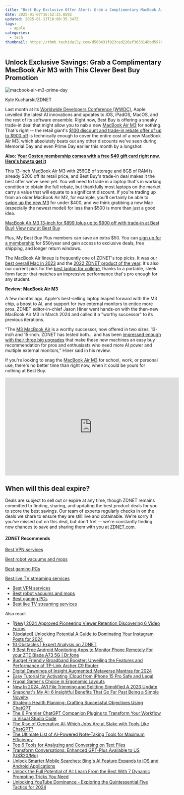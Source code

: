 ```yaml
---
title: "Best Buy Exclusive Offer Alert: Grab a Complimentary MacBook Air M3 for Less Than You Think - Find Out How on ZDNet!"
date: 2025-01-07T16:52:25.859Z
updated: 2025-01-13T16:00:35.347Z
tags:
  - apple
categories:
  - tech
thumbnail: https://thmb.techidaily.com/d560431f923ced226ef363014bbd59707b7820d52db2ee85035878ab4d903ee2.jpg
---
```


## Unlock Exclusive Savings: Grab a Complimentary MacBook Air M3 with This Clever Best Buy Promotion

![macbook-air-m3-prime-day](https://www.zdnet.com/a/img/resize/f6faf5d70ef41a45b42fcf43522822002004fdc6/2024/07/17/7bb10eca-d59b-41eb-914e-05c641698215/macbook-air-m3-prime-day.jpg?auto=webp&width=1280)

Kyle Kucharski/ZDNET

Last month at its [Worldwide Developers Conference (WWDC)](https://www.zdnet.com/article/every-new-feature-apple-unveiled-for-iphone-ipad-mac-and-more-this-fall-including-ai/), Apple unveiled the latest AI innovations and updates to iOS, iPadOS, MacOS, and the rest of its software ensemble. Right now, Best Buy is offering a sneaky trade-in deal that might allow you to nab a new [MacBook Air M3](https://shop-links.co/link/?url=https%3A%2F%2Fwww.bestbuy.com%2Fsite%2Fapple-macbook-air-13-inch-laptop-m3-chip-8gb-memory-256gb-ssd-midnight%2F6565837.p%3F&publisher_slug=itechdaily19598&exclusive=1) for nothing. That's right -- the retail giant's [$100 discount and trade-in rebate offer of up to $900 off](https://shop-links.co/link/?url=https%3A%2F%2Fwww.bestbuy.com%2Fsite%2Fapple-macbook-air-13-inch-laptop-m3-chip-8gb-memory-256gb-ssd-midnight%2F6565837.p%3F&publisher_slug=itechdaily19598&exclusive=1) is technically enough to cover the entire cost of a new MacBook Air M3, which absolutely beats out any other discounts we've seen during Memorial Day and even Prime Day earlier this month by a longshot. 

**Also:** [**Your Costco membership comes with a free $40 gift card right now. Here's how to get it**](https://www.zdnet.com/home-and-office/your-costco-membership-comes-with-a-free-40-gift-card-right-now-heres-how-to-get-it/)

This [13-inch MacBook Air M3](https://www.zdnet.com/article/m3-macbook-air-review/) with 256GB of storage and 8GB of RAM is already $200 off its retail price, and Best Buy's trade-in deal makes it the best offer we've seen yet. You will need to trade in a laptop that's in working condition to obtain the full rebate, but thankfully most laptops on the market carry a value that will equate to a significant discount. If you're trading up from an older MacBook Air M2, for example, you'll certainly be able to [swipe up the new M3](https://shop-links.co/link/?url=https%3A%2F%2Fwww.bestbuy.com%2Fsite%2Fapple-macbook-air-13-inch-laptop-m3-chip-8gb-memory-256gb-ssd-midnight%2F6565837.p%3F&publisher_slug=itechdaily19598&exclusive=1) for under $400, and we think grabbing a new Mac (especially the newest model) for less than $500 is more than just a good idea. 

[MacBook Air M3 13-inch for $899 (plus up to $900 off with trade-in at Best Buy) View now at Best Buy](https://shop-links.co/link/?url=https%3A%2F%2Fwww.bestbuy.com%2Fsite%2Fapple-macbook-air-13-inch-laptop-m3-chip-8gb-memory-256gb-ssd-midnight%2F6565837.p%3F&publisher_slug=itechdaily19598&exclusive=1)

Plus, My Best Buy Plus members can save an extra $50\. You can [sign up for a membership](https://shop-links.co/link/?url=https%3A%2F%2Fwww.bestbuy.com%2Fsite%2Fbest-buy-membership%2Fbest-buy-membership-plus%2Fpcmcat1679669359180.c%3F&publisher_slug=itechdaily19598&exclusive=1) for $50/year and gain access to exclusive deals, free shipping, and longer return windows. 

The MacBook Air lineup is frequently one of ZDNET's top picks. It was our [best overall Mac in 2023](https://www.zdnet.com/article/best-mac/) and the [2022 ZDNET product of the year](https://www.zdnet.com/article/m2-macbook-air-zdnets-product-of-the-year/). It's also our current pick for the [best laptop for college](https://www.zdnet.com/article/best-laptop-for-college/), thanks to a portable, sleek form factor that matches an impressive performance that's pro enough for any student. 

**Review:** [**MacBook Air M3**](https://www.zdnet.com/article/m3-macbook-air-review/)

A few months ago, Apple's best-selling laptop leaped forward with the M3 chip, a boost to AI, and support for two external monitors to entice more pros. ZDNET editor-in-chief Jason Hiner went hands-on with the then-new MacBook Air M3 in March 2024 and called it a "worthy successor" to its previous iterations.

"The [M3 MacBook Air](https://apple.sjv.io/c/159047/435031/7613?&sharedid=zdnet&partnerpropertyid=1980086&u=https%3A%2F%2Fwww.apple.com%2Fshop%2Fbuy-mac%2Fmacbook-air%2F13-inch-m3&subId1=zd-%5F%5FCOM%5FCLICK%5FID%5F%5F-dtp) is a worthy successor, now offered in two sizes, 13-inch and 15-inch. ZDNET has tested both... and has been [impressed enough with their three big upgrades](https://www.zdnet.com/article/apple-m3-macbook-air-hands-on-these-3-new-features-stood-out-to-me-most/) that make these new machines an easy buy recommendation for pros and enthusiasts who need more AI power and multiple external monitors," Hiner said in his review. 

If you're looking to snag the [MacBook Air M3](https://shop-links.co/link/?url=https%3A%2F%2Fwww.bestbuy.com%2Fsite%2Fapple-macbook-air-13-inch-laptop-m3-chip-8gb-memory-256gb-ssd-midnight%2F6565837.p%3F&publisher_slug=itechdaily19598&exclusive=1) for school, work, or personal use, there's no better time than right now, when it could be yours for nothing at Best Buy. 

<!-- affiliate ads begin -->
<iframe width="560" height="315" src="https://www.youtube.com/embed/15Ju8Cb4UZ8?si=5wdiQXdz1BOxIkDH" title="YouTube video player" frameborder="0" allow="accelerometer; autoplay; clipboard-write; encrypted-media; gyroscope; picture-in-picture; web-share" referrerpolicy="strict-origin-when-cross-origin" allowfullscreen></iframe>
<!-- affiliate ads end -->

## When will this deal expire?

Deals are subject to sell out or expire at any time, though ZDNET remains committed to finding, sharing, and updating the best product deals for you to score the best savings. Our team of experts regularly checks in on the deals we share to ensure they are still live and obtainable. We're sorry if you've missed out on this deal, but don't fret -- we're constantly finding new chances to save and sharing them with you at [ZDNET.com](https://www.zdnet.com/). 

#### **ZDNET** Recommends

[Best VPN services](https://www.zdnet.com/article/best-vpn/ "Best VPN services")

[Best robot vacuums and mops](https://www.zdnet.com/article/best-robot-vacuum-mop/ "Best robot vacuums and mops")

[Best gaming PCs](https://www.zdnet.com/article/best-gaming-pc/ "Best gaming PCs")

[Best live TV streaming services](https://www.zdnet.com/article/best-live-tv-streaming-service/ "Best live TV streaming services")

* [Best VPN services](https://www.zdnet.com/article/best-vpn/ "Best VPN services")
* [Best robot vacuums and mops](https://www.zdnet.com/article/best-robot-vacuum-mop/ "Best robot vacuums and mops")
* [Best gaming PCs](https://www.zdnet.com/article/best-gaming-pc/ "Best gaming PCs")
* [Best live TV streaming services](https://www.zdnet.com/article/best-live-tv-streaming-service/ "Best live TV streaming services")

<ins class="adsbygoogle"
     style="display:block"
     data-ad-format="autorelaxed"
     data-ad-client="ca-pub-7571918770474297"
     data-ad-slot="1223367746"></ins>

<ins class="adsbygoogle"
     style="display:block"
     data-ad-client="ca-pub-7571918770474297"
     data-ad-slot="8358498916"
     data-ad-format="auto"
     data-full-width-responsive="true"></ins>

<span class="atpl-alsoreadstyle">Also read:</span>
<div><ul>
<li><a href="https://fox-http.techidaily.com/new-2024-approved-pioneering-viewer-retention-discovering-6-video-forms/"><u>[New] 2024 Approved Pioneering Viewer Retention Discovering 6 Video Forms</u></a></li>
<li><a href="https://instagram-video-recordings.techidaily.com/updated-unlocking-potential-a-guide-to-dominating-your-instagram-posts-for-2024/"><u>[Updated] Unlocking Potential A Guide to Dominating Your Instagram Posts for 2024</u></a></li>
<li><a href="https://win-awesome.techidaily.com/10-obstacles-expert-analysis-on-zdnet/"><u>10 Obstacles | Expert Analysis on ZDNET</u></a></li>
<li><a href="https://android-location.techidaily.com/9-best-free-android-monitoring-apps-to-monitor-phone-remotely-for-your-zte-blade-a73-5g-drfone-by-drfone-virtual/"><u>9 Best Free Android Monitoring Apps to Monitor Phone Remotely For your ZTE Blade A73 5G | Dr.fone</u></a></li>
<li><a href="https://buynow-reviews.techidaily.com/budget-friendly-broadband-booster-unveiling-the-features-and-performance-of-tp-link-archer-c9-router/"><u>Budget Friendly Broadband Booster: Unveiling the Features and Performance of TP-Link Archer C9 Router</u></a></li>
<li><a href="https://article-knowledge.techidaily.com/digital-dawnings-of-insight-augmented-metaverse-mantras-for-2024/"><u>Digital Dawnings of Insight Augmented Metaverse Mantras for 2024</u></a></li>
<li><a href="https://activate-lock.techidaily.com/easy-tutorial-for-activating-icloud-from-iphone-15-pro-safe-and-legal-by-drfone-ios/"><u>Easy Tutorial for Activating iCloud from iPhone 15 Pro Safe and Legal</u></a></li>
<li><a href="https://games-able.techidaily.com/frugal-gamers-choice-in-ergonomic-layouts/"><u>Frugal Gamer's Choice in Ergonomic Layouts</u></a></li>
<li><a href="https://ai-video-apps.techidaily.com/new-in-2024-avi-file-trimming-and-splitting-simplified-a-2023-update/"><u>New In 2024, AVI File Trimming and Splitting Simplified A 2023 Update</u></a></li>
<li><a href="https://tech-haven.techidaily.com/snapchats-my-ai-6-insightful-benefits-that-go-far-past-being-a-simple-novelty/"><u>Snapchat's My AI: 6 Insightful Benefits That Go Far Past Being a Simple Novelty</u></a></li>
<li><a href="https://tech-haven.techidaily.com/strategic-health-planning-crafting-successful-objectives-using-chatgpt/"><u>Strategic Health Planning: Crafting Successful Objectives Using ChatGPT</u></a></li>
<li><a href="https://tech-haven.techidaily.com/the-6-premier-chatgpt-companion-plugins-to-transform-your-workflow-in-visual-studio-code/"><u>The 6 Premier ChatGPT Companion Plugins to Transform Your Workflow in Visual Studio Code</u></a></li>
<li><a href="https://tech-haven.techidaily.com/the-rise-of-generative-ai-which-jobs-are-at-stake-with-tools-like-chatgpt/"><u>The Rise of Generative AI: Which Jobs Are at Stake with Tools Like ChatGPT?</u></a></li>
<li><a href="https://tech-haven.techidaily.com/the-ultimate-list-of-ai-powered-note-taking-tools-for-maximum-efficiency/"><u>The Ultimate List of AI-Powered Note-Taking Tools for Maximum Efficiency</u></a></li>
<li><a href="https://tech-haven.techidaily.com/top-6-tools-for-analyzing-and-conversing-on-text-files/"><u>Top 6 Tools for Analyzing and Conversing on Text Files</u></a></li>
<li><a href="https://tech-haven.techidaily.com/transform-conversations-enhanced-gpt-plus-available-to-us-us20mo/"><u>Transform Conversations: Enhanced GPT-Plus Available to US (US$20/Mo)</u></a></li>
<li><a href="https://tech-haven.techidaily.com/unlock-smarter-mobile-searches-bings-ai-feature-expands-to-ios-and-android-applications/"><u>Unlock Smarter Mobile Searches: Bing's AI Feature Expands to iOS and Android Applications</u></a></li>
<li><a href="https://tech-haven.techidaily.com/unlock-the-full-potential-of-ai-learn-from-the-best-with-7-dynamic-prompting-tricks-you-need/"><u>Unlock the Full Potential of AI: Learn From the Best With 7 Dynamic Prompting Tricks You Need</u></a></li>
<li><a href="https://youtube-data.techidaily.com/king-youtube-dominance-exploring-the-quintessential-five-tactics-for-2024/"><u>Unlocking YouTube Dominance - Exploring the Quintessential Five Tactics for 2024</u></a></li>
</ul></div>

